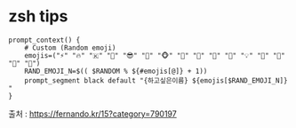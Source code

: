 # zsh tips

```
prompt_context() { 
	# Custom (Random emoji) 
	emojis=("⚡️" "🔥" "🇰" "👑" "😎" "🐸" "🐵" "🦄" "🌈" "🍻" "🚀" "💡" "🎉" "🔑" "🚦" "🌙") 
	RAND_EMOJI_N=$(( $RANDOM % ${#emojis[@]} + 1)) 
	prompt_segment black default "{하고싶은이름} ${emojis[$RAND_EMOJI_N]} "
}

```

출처 : https://fernando.kr/15?category=790197